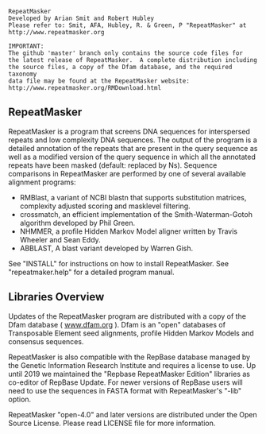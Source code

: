 
```
RepeatMasker
Developed by Arian Smit and Robert Hubley
Please refer to: Smit, AFA, Hubley, R. & Green, P "RepeatMasker" at
http://www.repeatmasker.org

IMPORTANT:
The github 'master' branch only contains the source code files for
the latest release of RepeatMasker.  A complete distribution including
the source files, a copy of the Dfam database, and the required taxonomy
data file may be found at the RepeatMasker website:
http://www.repeatmasker.org/RMDownload.html
```

RepeatMasker
------------

RepeatMasker is a program that screens DNA sequences for interspersed
repeats and low complexity DNA sequences. The output of the program is
a detailed annotation of the repeats that are present in the query
sequence as well as a modified version of the query sequence in which
all the annotated repeats have been masked (default: replaced by
Ns). Sequence comparisons in RepeatMasker are performed by one of
several available alignment programs:
  - RMBlast, a variant of NCBI blastn that supports substitution 
    matrices, complexity adjusted scoring and masklevel filtering.
  - crossmatch, an efficient implementation of the Smith-Waterman-Gotoh
    algorithm developed by Phil Green.
  - NHMMER, a profile Hidden Markov Model aligner written by Travis
    Wheeler and Sean Eddy.
  - ABBLAST, A blast variant developed by Warren Gish.

See "INSTALL" for instructions on how to install RepeatMasker.
See "repeatmaker.help" for a detailed program manual.

Libraries Overview
------------------

Updates of the RepeatMasker program are distributed with a copy of the
Dfam database ( www.dfam.org ). Dfam is an "open" databases of 
Transposable Element seed alignments, profile Hidden Markov Models 
and consensus sequences.

RepeatMasker is also compatible with the RepBase database managed by 
the Genetic Information Research Institute and requires a license to 
use. Up until 2019 we maintained the "Repbase RepeatMasker Edition" 
libraries as co-editor of RepBase Update.  For newer versions of 
RepBase users will need to use the sequences in FASTA format with
RepeatMasker's "-lib" option.

RepeatMasker "open-4.0" and later versions are distributed under the
Open Source License.  Please read LICENSE file for more information.

